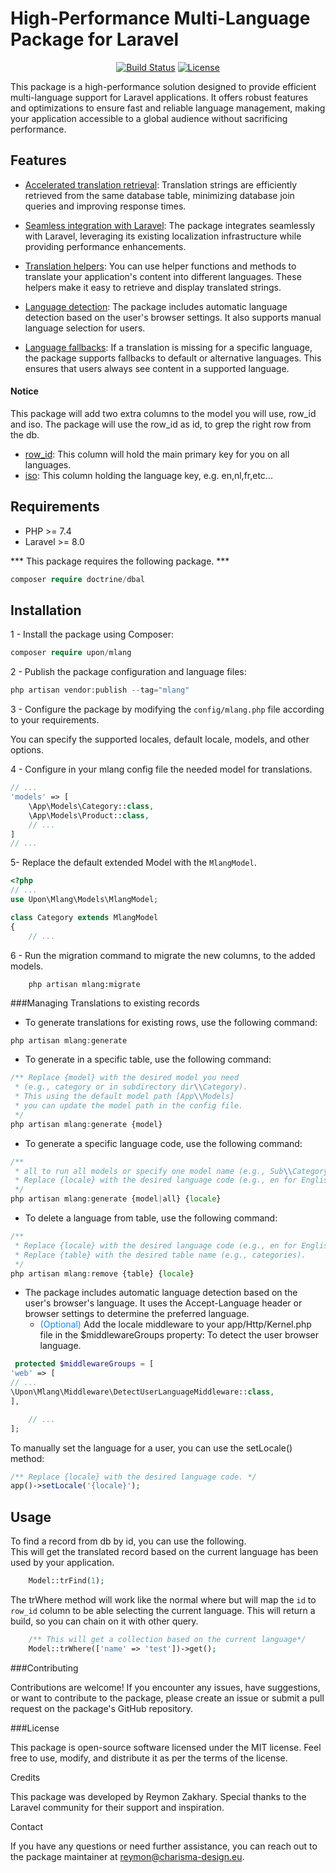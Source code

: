 # High-Performance Multi-Language Package for Laravel

<p align="center">
<a href="https://github.com/laravel/framework/actions"><img src="https://github.com/laravel/framework/workflows/tests/badge.svg" alt="Build Status"></a>
<a href="https://packagist.org/packages/laravel/framework"><img src="https://img.shields.io/packagist/l/laravel/framework" alt="License"></a>
</p>

This package is a high-performance solution designed to provide efficient multi-language support for Laravel applications. It offers robust features and optimizations to ensure fast and reliable language management, making your application accessible to a global audience without sacrificing performance.

## Features

* [Accelerated translation retrieval](#Acceleratedtranslationretrieval): Translation strings are efficiently retrieved from the same database table, minimizing database join queries and improving response times.
* [Seamless integration with Laravel](#SeamlessintegrationwithLaravel): The package integrates seamlessly with Laravel, leveraging its existing localization infrastructure while providing performance enhancements.


* [Translation helpers](#Translationhelpers): You can use helper functions and methods to translate your application's content into different languages. These helpers make it easy to retrieve and display translated strings.
* [Language detection](#Languagedetection): The package includes automatic language detection based on the user's browser settings. It also supports manual language selection for users.
* [Language fallbacks](#Languagefallbacks): If a translation is missing for a specific language, the package supports fallbacks to default or alternative languages. This ensures that users always see content in a supported language.

#### Notice
This package will add two extra columns to the model you will use, row_id and iso.
The package will use the row_id as id, to grep the right row from the db. 

* [row_id](#row_id): This column will hold the main primary key for you on all languages. 
* [iso](#iso): This column holding the language key, e.g. en,nl,fr,etc... 
## Requirements

* PHP >= 7.4
* Laravel >= 8.0 

*** This package requires the following package. ***
```php
composer require doctrine/dbal
```

## Installation
1 - Install the package using Composer:
```php
composer require upon/mlang
```
2 - Publish the package configuration and language files:
```php
php artisan vendor:publish --tag="mlang"
```
3 - Configure the package by modifying the ``config/mlang.php`` file according to your requirements.

You can specify the supported locales, default locale, models, and other options.

4 - Configure in your mlang config file the needed model for translations. 

```php
// ...
'models' => [
    \App\Models\Category::class,
    \App\Models\Product::class,
    // ...
]
// ...
```

5- Replace the default extended Model with the `MlangModel`.

```php
<?php
// ...
use Upon\Mlang\Models\MlangModel;

class Category extends MlangModel
{
    // ...
```
6 - Run the migration command to migrate the new columns, to the added models.

```shell
    php artisan mlang:migrate
```



###Managing Translations to existing records
* To generate translations for existing rows, use the following command:
```php
php artisan mlang:generate
```
* To generate in a specific table, use the following command:
```php
/** Replace {model} with the desired model you need 
 * (e.g., category or in subdirectory dir\\Category).
 * This using the default model path [App\\Models]
 * you can update the model path in the config file.  
 */
php artisan mlang:generate {model}
```

* To generate a specific language code, use the following command:
```php
/** 
 * all to run all models or specify one model name (e.g., Sub\\Category).
 * Replace {locale} with the desired language code (e.g., en for English).
 */
php artisan mlang:generate {model|all} {locale}
```


* To delete a language from table, use the following command:
```php
/**
 * Replace {locale} with the desired language code (e.g., en for English).
 * Replace {table} with the desired table name (e.g., categories).  
 */
php artisan mlang:remove {table} {locale}
```

- The package includes automatic language detection based on the user's browser's language. It uses the Accept-Language header or browser settings to determine the preferred language.
    - <span style="color: #1589F0;">(Optional)</span> Add the locale middleware to your app/Http/Kernel.php file in the $middlewareGroups property:
      To detect the user browser language.

```php
 protected $middlewareGroups = [
'web' => [
// ...
\Upon\Mlang\Middleware\DetectUserLanguageMiddleware::class,
],

    // ...
];
```

To manually set the language for a user, you can use the setLocale() method:
```php
/** Replace {locale} with the desired language code. */
app()->setLocale('{locale}');
```

## Usage

To find a record from db by id, you can use the following. \
This will get the translated record based on the current language has been used by your application.
```php
    Model::trFind(1);
```
The trWhere method will work like the normal where but will map the `id` to `row_id` column to be able selecting the current language.
This will return a build,  so you can chain on it with other query.
```php
    /** This will get a collection based on the current language*/
    Model::trWhere(['name' => 'test'])->get();
```

###Contributing

Contributions are welcome! If you encounter any issues, have suggestions, or want to contribute to the package, please create an issue or submit a pull request on the package's GitHub repository.

###License

This package is open-source software licensed under the MIT license. Feel free to use, modify, and distribute it as per the terms of the license.

Credits

This package was developed by Reymon Zakhary. Special thanks to the Laravel community for their support and inspiration.

Contact

If you have any questions or need further assistance, you can reach out to the package maintainer at reymon@charisma-design.eu.
